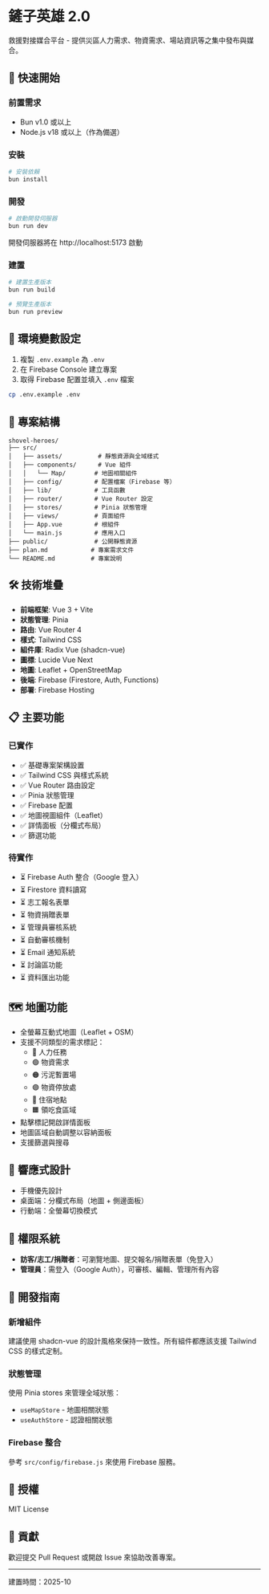 # 鏟子英雄 2.0

救援對接媒合平台 - 提供災區人力需求、物資需求、場站資訊等之集中發布與媒合。

## 🚀 快速開始

### 前置需求

- Bun v1.0 或以上
- Node.js v18 或以上（作為備選）

### 安裝

```bash
# 安裝依賴
bun install
```

### 開發

```bash
# 啟動開發伺服器
bun run dev
```

開發伺服器將在 http://localhost:5173 啟動

### 建置

```bash
# 建置生產版本
bun run build

# 預覽生產版本
bun run preview
```

## 🔧 環境變數設定

1. 複製 `.env.example` 為 `.env`
2. 在 Firebase Console 建立專案
3. 取得 Firebase 配置並填入 `.env` 檔案

```bash
cp .env.example .env
```

## 📁 專案結構

```
shovel-heroes/
├── src/
│   ├── assets/          # 靜態資源與全域樣式
│   ├── components/      # Vue 組件
│   │   └── Map/        # 地圖相關組件
│   ├── config/         # 配置檔案（Firebase 等）
│   ├── lib/            # 工具函數
│   ├── router/         # Vue Router 設定
│   ├── stores/         # Pinia 狀態管理
│   ├── views/          # 頁面組件
│   ├── App.vue         # 根組件
│   └── main.js         # 應用入口
├── public/             # 公開靜態資源
├── plan.md            # 專案需求文件
└── README.md          # 專案說明
```

## 🛠 技術堆疊

- **前端框架**: Vue 3 + Vite
- **狀態管理**: Pinia
- **路由**: Vue Router 4
- **樣式**: Tailwind CSS
- **組件庫**: Radix Vue (shadcn-vue)
- **圖標**: Lucide Vue Next
- **地圖**: Leaflet + OpenStreetMap
- **後端**: Firebase (Firestore, Auth, Functions)
- **部署**: Firebase Hosting

## 📋 主要功能

### 已實作
- ✅ 基礎專案架構設置
- ✅ Tailwind CSS 與樣式系統
- ✅ Vue Router 路由設定
- ✅ Pinia 狀態管理
- ✅ Firebase 配置
- ✅ 地圖視圖組件（Leaflet）
- ✅ 詳情面板（分欄式布局）
- ✅ 篩選功能

### 待實作
- ⏳ Firebase Auth 整合（Google 登入）
- ⏳ Firestore 資料讀寫
- ⏳ 志工報名表單
- ⏳ 物資捐贈表單
- ⏳ 管理員審核系統
- ⏳ 自動審核機制
- ⏳ Email 通知系統
- ⏳ 討論區功能
- ⏳ 資料匯出功能

## 🗺️ 地圖功能

- 全螢幕互動式地圖（Leaflet + OSM）
- 支援不同類型的需求標記：
  - 🔵 人力任務
  - 🟢 物資需求
  - 🟠 污泥暫置場
  - 🟣 物資停放處
  - 🩷 住宿地點
  - 🟧 領吃食區域
- 點擊標記開啟詳情面板
- 地圖區域自動調整以容納面板
- 支援篩選與搜尋

## 📱 響應式設計

- 手機優先設計
- 桌面端：分欄式布局（地圖 + 側邊面板）
- 行動端：全螢幕切換模式

## 🔐 權限系統

- **訪客/志工/捐贈者**：可瀏覽地圖、提交報名/捐贈表單（免登入）
- **管理員**：需登入（Google Auth），可審核、編輯、管理所有內容

## 📝 開發指南

### 新增組件

建議使用 shadcn-vue 的設計風格來保持一致性。所有組件都應該支援 Tailwind CSS 的樣式定制。

### 狀態管理

使用 Pinia stores 來管理全域狀態：
- `useMapStore` - 地圖相關狀態
- `useAuthStore` - 認證相關狀態

### Firebase 整合

參考 `src/config/firebase.js` 來使用 Firebase 服務。

## 📄 授權

MIT License

## 👥 貢獻

歡迎提交 Pull Request 或開啟 Issue 來協助改善專案。

---

建置時間：2025-10
